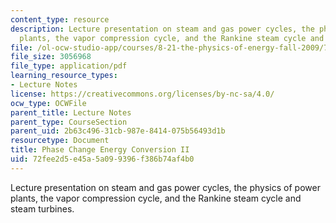 ```yaml
---
content_type: resource
description: Lecture presentation on steam and gas power cycles, the physics of power
  plants, the vapor compression cycle, and the Rankine steam cycle and steam turbines.
file: /ol-ocw-studio-app/courses/8-21-the-physics-of-energy-fall-2009/72fee2d5e45a5a099396f386b74af4b0_MIT8_21s09_lec12.pdf
file_size: 3056968
file_type: application/pdf
learning_resource_types:
- Lecture Notes
license: https://creativecommons.org/licenses/by-nc-sa/4.0/
ocw_type: OCWFile
parent_title: Lecture Notes
parent_type: CourseSection
parent_uid: 2b63c496-31cb-987e-8414-075b56493d1b
resourcetype: Document
title: Phase Change Energy Conversion II
uid: 72fee2d5-e45a-5a09-9396-f386b74af4b0
---
```

Lecture presentation on steam and gas power cycles, the physics of power plants, the vapor compression cycle, and the Rankine steam cycle and steam turbines.